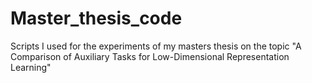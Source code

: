 # Master_thesis_code
Scripts I used for the experiments of my masters thesis on the topic "A Comparison of Auxiliary Tasks for Low-Dimensional Representation Learning"
